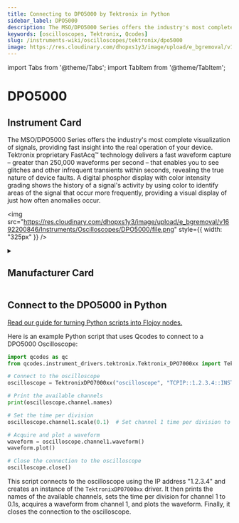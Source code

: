 ```yaml
---
title: Connecting to DPO5000 by Tektronix in Python
sidebar_label: DPO5000
description: The MSO/DPO5000 Series offers the industry's most complete visualization of signals, providing fast insight into the real operation of your device. Tektronix proprietary FastAcq™ technology delivers a fast waveform capture – greater than 250,000 waveforms per second – that enables you to see glitches and other infrequent transients within seconds, revealing the true nature of device faults. A digital phosphor display with color intensity grading shows the history of a signal's activity by using color to identify areas of the signal that occur more frequently, providing a visual display of just how often anomalies occur.
keywords: [oscilloscopes, Tektronix, Qcodes]
slug: /instruments-wiki/oscilloscopes/tektronix/dpo5000
image: https://res.cloudinary.com/dhopxs1y3/image/upload/e_bgremoval/v1692200846/Instruments/Oscilloscopes/DPO5000/file.png
---
```


import Tabs from '@theme/Tabs';
import TabItem from '@theme/TabItem';

# DPO5000

## Instrument Card

<div className="flex">

<div>

The MSO/DPO5000 Series offers the industry's most complete visualization of signals, providing fast insight into the real operation of your device. Tektronix proprietary FastAcq™ technology delivers a fast waveform capture – greater than 250,000 waveforms per second – that enables you to see glitches and other infrequent transients within seconds, revealing the true nature of device faults. A digital phosphor display with color intensity grading shows the history of a signal's activity by using color to identify areas of the signal that occur more frequently, providing a visual display of just how often anomalies occur.

</div>

<img src="https://res.cloudinary.com/dhopxs1y3/image/upload/e_bgremoval/v1692200846/Instruments/Oscilloscopes/DPO5000/file.png" style={{ width: "325px" }} />

</div>

<details>
<summary><h2>Manufacturer Card</h2></summary>

<img src="https://res.cloudinary.com/dhopxs1y3/image/upload/e_bgremoval/v1692125954/Instruments/Vendor%20Logos/Tektronix.png" style={{ width: "100%", objectFit: "cover" }} />

Tektronix, Inc., historically widely known as Tek, is an American company best known for manufacturing test and measurement devices such as [oscilloscopes](https://en.wikipedia.org/wiki/Oscilloscope), [logic analyzers](https://en.wikipedia.org/wiki/Logic_analyzer), and video and mobile test protocol equipment. <a href="https://www.tek.com/en">Website</a>.

<ul>
  <li>Headquarters: USA</li>
  <li>Yearly Revenue (millions, USD): 5800.0</li>
</ul>
</details>

## Connect to the DPO5000 in Python

[Read our guide for turning Python scripts into Flojoy nodes.](https://docs.flojoy.ai/custom-nodes/creating-custom-node/)


<Tabs>
<TabItem value="Qcodes" label="Qcodes">

Here is an example Python script that uses Qcodes to connect to a DPO5000 Oscilloscope:

```python
import qcodes as qc
from qcodes.instrument_drivers.tektronix.Tektronix_DPO7000xx import TektronixDPO7000xx

# Connect to the oscilloscope
oscilloscope = TektronixDPO7000xx("oscilloscope", "TCPIP::1.2.3.4::INSTR")

# Print the available channels
print(oscilloscope.channel.names)

# Set the time per division
oscilloscope.channel1.scale(0.1)  # Set channel 1 time per division to 0.1s

# Acquire and plot a waveform
waveform = oscilloscope.channel1.waveform()
waveform.plot()

# Close the connection to the oscilloscope
oscilloscope.close()
```

This script connects to the oscilloscope using the IP address "1.2.3.4" and creates an instance of the `TektronixDPO7000xx` driver. It then prints the names of the available channels, sets the time per division for channel 1 to 0.1s, acquires a waveform from channel 1, and plots the waveform. Finally, it closes the connection to the oscilloscope.

</TabItem>
</Tabs>